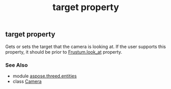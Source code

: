 ﻿---
title: target property
second_title: Aspose.3D for Python via .NET API References
description: 
type: docs
weight: 310
url: /python-net/aspose.threed.entities/camera/target/
is_root: false
---

## target property


Gets or sets the target that the camera is looking at.
            If the user supports this property, it should be prior to [Frustum.look_at](/3d/python-net/aspose.threed.entities/frustum#look_at) property.

### See Also
* module [aspose.threed.entities](../../)
* class [Camera](/3d/python-net/aspose.threed.entities/camera)
